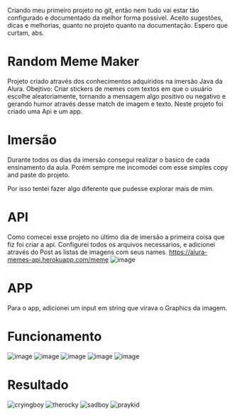 Criando meu primeiro projeto no git, então nem tudo vai estar tão configurado e documentado da melhor forma possivel. Aceito sugestões, dicas e melhorias, quanto no projeto quanto na documentação. Espero que curtam, abs.


# Random Meme Maker

Projeto criado através dos conhecimentos adquiridos na imersão Java da Alura.
Obejtivo: Criar stickers de memes com textos em que o usuário escolhe aleatoriamente, tornando a mensagem algo positivo ou negativo e gerando humor através desse match de imagem e texto. 
Neste projeto foi criado uma Api e um app.

# Imersão 

Durante todos os dias da imersão consegui realizar o basico de cada ensinamento da aula. Porém sempre me incomodei com esse simples copy and paste do projeto.

Por isso tentei fazer algo diferente que pudesse explorar mais de mim. 

# API

Como comecei esse projeto no último dia de imersão a primeira coisa que fiz foi criar a api.
Configurei todos os arquivos necessarios, e adicionei através do Post as listas de imagens com seus names.
https://alura-memes-api.herokuapp.com/meme
![image](https://user-images.githubusercontent.com/73120990/180645782-14855ec0-f546-4db9-b8ce-d40e79d03fc4.png)

# APP 

Para o app, adicionei um input em string que virava o Graphics da imagem.  

# Funcionamento 
![image](https://user-images.githubusercontent.com/73120990/180645856-316e79cb-d7c4-4825-a3df-b8536710d0fc.png)
![image](https://user-images.githubusercontent.com/73120990/180646168-b1cf034f-03ff-42d8-8e70-f20e50bb3fd3.png)
![image](https://user-images.githubusercontent.com/73120990/180646187-5aef9816-ab3d-4234-888a-2aa17e5f66f9.png)
![image](https://user-images.githubusercontent.com/73120990/180646214-a4e29792-189a-4287-bd07-126c432d53c5.png)
![image](https://user-images.githubusercontent.com/73120990/180646231-9cc34a29-ff1f-41bf-bc80-210cb1c72bb7.png)

# Resultado
![cryingboy](https://user-images.githubusercontent.com/73120990/180646256-ef046e48-1948-4cc5-82a5-7201e6eaf8a7.png)
![therocky](https://user-images.githubusercontent.com/73120990/180646269-8ba0eebe-74c3-4759-9d99-38dedd3b337c.png)
![sadboy](https://user-images.githubusercontent.com/73120990/180646272-4e0429f1-5fd2-471e-a070-dfd849fa34dd.png)
![praykid](https://user-images.githubusercontent.com/73120990/180646276-814f3658-8ce4-47b2-a400-ad8ebf29a5a7.png)
